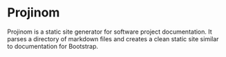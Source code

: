 # Projinom
Projinom is a static site generator for software project documentation.
It parses a directory of markdown files and creates a clean static site
similar to documentation for Bootstrap.
